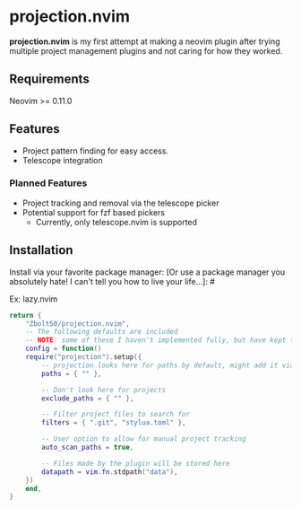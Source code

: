 # projection.nvim 

 **projection.nvim** is my first attempt at making a neovim plugin after trying multiple project management plugins and not caring for how they worked.

## Requirements
 Neovim >= 0.11.0

## Features

- Project pattern finding for easy access.
- Telescope integration 

### Planned Features
- Project tracking and removal via the telescope picker
- Potential support for fzf based pickers 
    - Currently, only telescope.nvim is supported

## Installation

Install via your favorite package manager: 
[Or use a package manager you absolutely hate! I can't tell you how to live your life...]: #


Ex: lazy.nvim 

```lua
return {
    "Zbolt50/projection.nvim",
    -- The following defaults are included
    -- NOTE: some of these I haven't implemented fully, but have kept them in the docs just as a reminder they exist
    config = function()
    require("projection").setup({
        -- projection looks here for paths by default, might add it via lsp later
        paths = { "" },

        -- Don't look here for projects
        exclude_paths = { "" },

        -- Filter project files to search for
        filters = { ".git", "stylua.toml" },

        -- User option to allow for manual project tracking
        auto_scan_paths = true,

        -- Files made by the plugin will be stored here
        datapath = vim.fn.stdpath("data"),
    })
    end,
}
```


